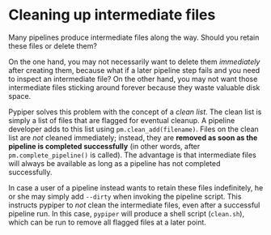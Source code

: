 # Cleaning up intermediate files

Many pipelines produce intermediate files along the way. Should you retain these files or delete them?

On the one hand, you may not necessarily want to delete them *immediately* after creating them, because what if a later pipeline step fails and you need to inspect an intermediate file? On the other hand, you may not want those intermediate files sticking around forever because they waste valuable disk space.

Pypiper solves this problem with the concept of a *clean list*. The clean list is simply a list of files that are flagged for eventual cleanup. A pipeline developer adds to this list using `pm.clean_add(filename)`. Files on the clean list are *not* cleaned immediately; instead, they are **removed as soon as the pipeline is completed successfully** (in other words, after `pm.complete_pipeline()` is called). The advantage is that intermediate files will always be available as long as a pipeline has not completed successfully.

In case a user of a pipeline instead wants to retain these files indefinitely, he or she may simply add `--dirty` when invoking the pipeline script. This instructs pypiper to *not* clean the intermediate files, even after a successful pipeline run. In this case, `pypiper` will produce a shell script (`clean.sh`), which can be run to remove all flagged files at a later point.

